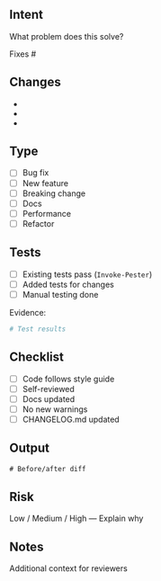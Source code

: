 ## Intent

What problem does this solve?

Fixes #

## Changes

-
-
-

## Type

- [ ] Bug fix
- [ ] New feature
- [ ] Breaking change
- [ ] Docs
- [ ] Performance
- [ ] Refactor

## Tests

- [ ] Existing tests pass (`Invoke-Pester`)
- [ ] Added tests for changes
- [ ] Manual testing done

Evidence:
```powershell
# Test results
```

## Checklist

- [ ] Code follows style guide
- [ ] Self-reviewed
- [ ] Docs updated
- [ ] No new warnings
- [ ] CHANGELOG.md updated

## Output

```diff
# Before/after diff
```

## Risk

Low / Medium / High — Explain why

## Notes

Additional context for reviewers
